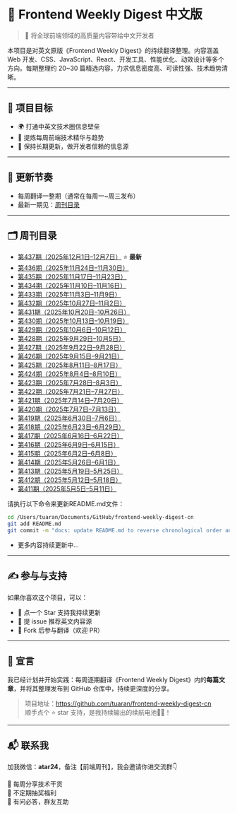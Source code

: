 # 🧭 Frontend Weekly Digest 中文版

> 📘 将全球前端领域的高质量内容带给中文开发者

本项目是对英文原版《Frontend Weekly Digest》的持续翻译整理。内容涵盖 Web 开发、CSS、JavaScript、React、开发工具、性能优化、动效设计等多个方向。每期整理约 20~30 篇精选内容，力求信息密度高、可读性强、技术趋势清晰。

---

## 📌 项目目标

- 🌍 打通中英文技术圈信息壁垒
- 🧠 提炼每周前端技术精华与趋势
- 🔁 保持长期更新，做开发者信赖的信息源

---

## 📅 更新节奏

- 每周翻译一整期（通常在每周一~周三发布）
- 最新一期见：[周刊目录](#周刊目录)

---

## 🗂️ 周刊目录

- [第437期（2025年12月1日–12月7日）](./weekly/437/前端周刊第437期.md) ⭐ **最新**
- [第436期（2025年11月24日–11月30日）](./weekly/436/前端周刊第436期.md)
- [第435期（2025年11月17日–11月23日）](./weekly/435/前端周刊第435期.md)
- [第434期（2025年11月10日–11月16日）](./weekly/434/前端周刊第434期.md)
- [第433期（2025年11月3日–11月9日）](./weekly/433/前端周刊第433期.md)
- [第432期（2025年10月27日–11月2日）](./weekly/432/前端周刊第432期.md)
- [第431期（2025年10月20日–10月26日）](./weekly/431/前端周刊第431期.md)
- [第430期（2025年10月13日–10月19日）](./weekly/430/前端周刊第430期.md)
- [第429期（2025年10月6日–10月12日）](./weekly/429/前端周刊第429期.md)
- [第428期（2025年9月29日–10月5日）](./weekly/428/前端周刊第428期.md)
- [第427期（2025年9月22日–9月28日）](./weekly/427/前端周刊第427期.md)
- [第426期（2025年9月15日–9月21日）](./weekly/426/前端周刊第426期.md)
- [第425期（2025年8月11日–8月17日）](./weekly/425/前端周刊第425期.md)
- [第424期（2025年8月4日–8月10日）](./weekly/424/前端周刊第424期.md)
- [第423期（2025年7月28日–8月3日）](./weekly/423/前端周刊第423期.md)
- [第422期（2025年7月21日–7月27日）](./weekly/422/前端周刊第422期.md)
- [第421期（2025年7月14日–7月20日）](./weekly/421/前端周刊第421期.md)
- [第420期（2025年7月7日–7月13日）](./weekly/420/前端周刊第420期.md)
- [第419期（2025年6月30日–7月6日）](./weekly/419/前端周刊第419期.md)
- [第418期（2025年6月23日–6月29日）](./weekly/418/前端生态的标准进化与沉浸式交互.md)
- [第417期（2025年6月16日–6月22日）](./weekly/417/前端生态的视觉与结构革新.md)
- [第416期（2025年6月9日–6月15日）](./weekly/416/前端生态的AI与工具链革新.md)
- [第415期（2025年6月2日–6月8日）](./weekly/415/Google%20IO与CSS形状大跃进.md)
- [第414期（2025年5月26日–6月1日）](./weekly/414/前端生态整合与语义回归.md)
- [第413期（2025年5月19日–5月25日）](./weekly/413/每周前端热门文章推荐.md)
- [第412期（2025年5月12日–5月18日）](./weekly/412/浏览器体验革新与AI%20Agent浪潮.md)
- [第411期（2025年5月5日–5月11日）](./weekly/411/14%20web%20performance%20tips%20for%202025.md)

请执行以下命令来更新README.md文件：

```bash
cd /Users/tuaran/Documents/GitHub/frontend-weekly-digest-cn
git add README.md
git commit -m "docs: update README.md to reverse chronological order and add issue 436"
```
- 更多内容持续更新中...

---

## ✍️ 参与与支持

如果你喜欢这个项目，可以：

- 🌟 点一个 Star 支持我持续更新
- 📮 提 issue 推荐英文内容源
- 📝 Fork 后参与翻译（欢迎 PR）

---

## 📢 宣言

我已经计划并开始实践：每周逐期翻译《Frontend Weekly Digest》内的**每篇文章**，并将其整理发布到 GitHub 仓库中，持续更深度的分享。

> 项目地址：https://github.com/tuaran/frontend-weekly-digest-cn  
> 顺手点个 ⭐️ star 支持，是我持续输出的续航电池🔋✨！

---

## 📬 联系我

加我微信：**atar24**，备注【前端周刊】，我会邀请你进交流群👇

🚀 每周分享技术干货  
🎁 不定期抽奖福利  
💬 有问必答，群友互助
